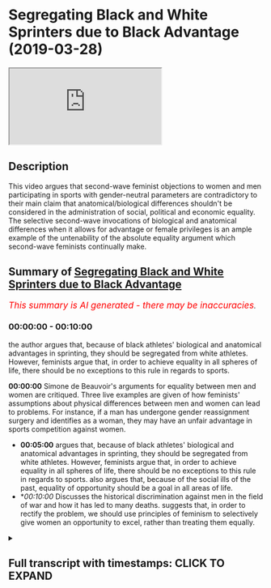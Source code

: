# Segregating Black and White Sprinters due to Black Advantage (2019-03-28)

<iframe loading='lazy' allow='autoplay' src='https://www.youtube.com/embed/QAL5-zWYIz0'></iframe>

## Description

This video argues that second-wave feminist objections to women and men participating in sports with gender-neutral parameters are contradictory to their main claim that anatomical/biological differences shouldn't be considered in the administration of social, political and economic equality. The selective second-wave invocations of biological and anatomical differences when it allows for advantage or female privileges is an ample example of the untenability of the absolute equality argument which second-wave feminists continually make.

## Summary of [Segregating Black and White Sprinters due to Black Advantage](https://www.youtube.com/watch?v=QAL5-zWYIz0)


*<span style="color:red; font-size:125%">This summary is AI generated - there may be inaccuracies</span>. [](/)*

### <a onclick="modifyYTiframeseektime('0')">00:00:00</a> - <a onclick="modifyYTiframeseektime('600')">00:10:00</a>

 the author argues that, because of black athletes' biological and anatomical advantages in sprinting, they should be segregated from white athletes. However, feminists argue that, in order to achieve equality in all spheres of life, there should be no exceptions to this rule in regards to sports.

**<a onclick="modifyYTiframeseektime('0')">00:00:00</a>**  Simone de Beauvoir's arguments for equality between men and women are critiqued. Three live examples are given of how feminists' assumptions about physical differences between men and women can lead to problems. For instance, if a man has undergone gender reassignment surgery and identifies as a woman, they may have an unfair advantage in sports competition against women.
* **<a onclick="modifyYTiframeseektime('300')">00:05:00</a>** argues that, because of black athletes' biological and anatomical advantages in sprinting, they should be segregated from white athletes. However, feminists argue that, in order to achieve equality in all spheres of life, there should be no exceptions to this rule in regards to sports. also argues that, because of the social ills of the past, equality of opportunity should be a goal in all areas of life.
* **<a onclick="modifyYTiframeseektime('600')">00:10:00</a>* Discusses the historical discrimination against men in the field of war and how it has led to many deaths. suggests that, in order to rectify the problem, we should use principles of feminism to selectively give women an opportunity to excel, rather than treating them equally.

<details><summary><h2>Full transcript with timestamps: CLICK TO EXPAND</h2></summary>

<a onclick="modifyYTiframeseektime('0')">0:00:00</a> in examining especially second-wave  
<a onclick="modifyYTiframeseektime('3')">0:00:03</a> feminist ik discourse is clear the  
<a onclick="modifyYTiframeseektime('6')">0:00:06</a> premises the premises there are physical  
<a onclick="modifyYTiframeseektime('10')">0:00:10</a> differences Simone de Beauvoir makes  
<a onclick="modifyYTiframeseektime('13')">0:00:13</a> that candidly clear there are physical  
<a onclick="modifyYTiframeseektime('16')">0:00:16</a> differences between men and women we  
<a onclick="modifyYTiframeseektime('17')">0:00:17</a> know them we're not ignorant to them  
<a onclick="modifyYTiframeseektime('21')">0:00:21</a> she even mentions emotional differences  
<a onclick="modifyYTiframeseektime('24')">0:00:24</a> in her book the second sex and her  
<a onclick="modifyYTiframeseektime('27')">0:00:27</a> chapter on biology she says even  
<a onclick="modifyYTiframeseektime('29')">0:00:29</a> biological differences anatomical  
<a onclick="modifyYTiframeseektime('31')">0:00:31</a> differences physiological differences  
<a onclick="modifyYTiframeseektime('33')">0:00:33</a> psychological differences emotional  
<a onclick="modifyYTiframeseektime('35')">0:00:35</a> differences but the argument goes as  
<a onclick="modifyYTiframeseektime('37')">0:00:37</a> follows despite those differences there  
<a onclick="modifyYTiframeseektime('40')">0:00:40</a> should be equality does that make sense  
<a onclick="modifyYTiframeseektime('44')">0:00:44</a> so far so if a second-rate feminist  
<a onclick="modifyYTiframeseektime('46')">0:00:46</a> would say despite those differences  
<a onclick="modifyYTiframeseektime('50')">0:00:50</a> there should be equality afforded  
<a onclick="modifyYTiframeseektime('53')">0:00:53</a> what kind of equality political equality  
<a onclick="modifyYTiframeseektime('55')">0:00:55</a> social equality economic equality this  
<a onclick="modifyYTiframeseektime('61')">0:01:01</a> is pretty much in a nutshell what the  
<a onclick="modifyYTiframeseektime('64')">0:01:04</a> argument is now obviously one could  
<a onclick="modifyYTiframeseektime('66')">0:01:06</a> justifiably ask what's the proof of that  
<a onclick="modifyYTiframeseektime('69')">0:01:09</a> what's the evidence for that why should  
<a onclick="modifyYTiframeseektime('72')">0:01:12</a> that be the case how's that entailment  
<a onclick="modifyYTiframeseektime('75')">0:01:15</a> made from first principles Rousseff  
<a onclick="modifyYTiframeseektime('79')">0:01:19</a> supports how can you justify that  
<a onclick="modifyYTiframeseektime('83')">0:01:23</a> and that's really not a question that  
<a onclick="modifyYTiframeseektime('86')">0:01:26</a> there is any answer to frankly well that  
<a onclick="modifyYTiframeseektime('88')">0:01:28</a> there is any formula given for us on how  
<a onclick="modifyYTiframeseektime('91')">0:01:31</a> to answer those questions however and  
<a onclick="modifyYTiframeseektime('96')">0:01:36</a> this is moving on now to the second part  
<a onclick="modifyYTiframeseektime('98')">0:01:38</a> of the lecture which are to spend a  
<a onclick="modifyYTiframeseektime('99')">0:01:39</a> little bit of time on are we consistent  
<a onclick="modifyYTiframeseektime('105')">0:01:45</a> or are feminists consistent in  
<a onclick="modifyYTiframeseektime('109')">0:01:49</a> particular second where families are  
<a onclick="modifyYTiframeseektime('110')">0:01:50</a> they consistent in the application of  
<a onclick="modifyYTiframeseektime('114')">0:01:54</a> those principles now there are three  
<a onclick="modifyYTiframeseektime('117')">0:01:57</a> things three live examples I want to  
<a onclick="modifyYTiframeseektime('120')">0:02:00</a> give you to show you how problematic  
<a onclick="modifyYTiframeseektime('124')">0:02:04</a> these assumptions are for feminists the  
<a onclick="modifyYTiframeseektime('127')">0:02:07</a> first one relates and I'm sure many of  
<a onclick="modifyYTiframeseektime('129')">0:02:09</a> you might have been exposed to this it's  
<a onclick="modifyYTiframeseektime('133')">0:02:13</a> a big thing on the news now actually  
<a onclick="modifyYTiframeseektime('135')">0:02:15</a> that's why I'm bringing it up it's the  
<a onclick="modifyYTiframeseektime('136')">0:02:16</a> idea of transgendered sports now I'm not  
<a onclick="modifyYTiframeseektime('142')">0:02:22</a> sure if this is kind of them spill over  
<a onclick="modifyYTiframeseektime('144')">0:02:24</a> to Malaysia but this is certainly  
<a onclick="modifyYTiframeseektime('146')">0:02:26</a> something a hot topic in the West in  
<a onclick="modifyYTiframeseektime('149')">0:02:29</a> America and in the UK Western Europe the  
<a onclick="modifyYTiframeseektime('152')">0:02:32</a> question is say for instance you have  
<a onclick="modifyYTiframeseektime('154')">0:02:34</a> someone who identifies and who is  
<a onclick="modifyYTiframeseektime('157')">0:02:37</a> identified biologically as a man they do  
<a onclick="modifyYTiframeseektime('161')">0:02:41</a> a gender reassignment surgery and they  
<a onclick="modifyYTiframeseektime('164')">0:02:44</a> become self-identified as a woman okay  
<a onclick="modifyYTiframeseektime('170')">0:02:50</a> so they do a gender reassignment surgery  
<a onclick="modifyYTiframeseektime('171')">0:02:51</a> and then become self-identified as a  
<a onclick="modifyYTiframeseektime('174')">0:02:54</a> woman can they participate in sports  
<a onclick="modifyYTiframeseektime('178')">0:02:58</a> with women now second wave feminists on  
<a onclick="modifyYTiframeseektime('183')">0:03:03</a> the whole seem averse to the idea now  
<a onclick="modifyYTiframeseektime('186')">0:03:06</a> you can't make a generalization with  
<a onclick="modifyYTiframeseektime('188')">0:03:08</a> anything but big-time second wave  
<a onclick="modifyYTiframeseektime('190')">0:03:10</a> feminists like Germaine Greer who wrote  
<a onclick="modifyYTiframeseektime('192')">0:03:12</a> the book in 1971 the Female Eunuch  
<a onclick="modifyYTiframeseektime('195')">0:03:15</a> she's like one of the founding mothers  
<a onclick="modifyYTiframeseektime('199')">0:03:19</a> of feminism and she in an interview she  
<a onclick="modifyYTiframeseektime('203')">0:03:23</a> completely rejected the idea and guess  
<a onclick="modifyYTiframeseektime('206')">0:03:26</a> what she invoked she invoked anatomical  
<a onclick="modifyYTiframeseektime('210')">0:03:30</a> and biological advantage wait a minute  
<a onclick="modifyYTiframeseektime('214')">0:03:34</a> hold on now hold on now let me hear the  
<a onclick="modifyYTiframeseektime('220')">0:03:40</a> argument yes so the argument goes now  
<a onclick="modifyYTiframeseektime('224')">0:03:44</a> since the person and this is a very  
<a onclick="modifyYTiframeseektime('226')">0:03:46</a> sensible argument to me as a non  
<a onclick="modifyYTiframeseektime('229')">0:03:49</a> feminist right the argument goes since  
<a onclick="modifyYTiframeseektime('233')">0:03:53</a> men have anatomical biological  
<a onclick="modifyYTiframeseektime('237')">0:03:57</a> advantages hormonal advantages and even  
<a onclick="modifyYTiframeseektime('241')">0:04:01</a> having gone through that process and  
<a onclick="modifyYTiframeseektime('244')">0:04:04</a> then the assignment the gender  
<a onclick="modifyYTiframeseektime('246')">0:04:06</a> reassignment happens if they now compete  
<a onclick="modifyYTiframeseektime('249')">0:04:09</a> with women it will give them an unfair  
<a onclick="modifyYTiframeseektime('251')">0:04:11</a> advantage and it will give them an  
<a onclick="modifyYTiframeseektime('254')">0:04:14</a> entitled over privileged position in  
<a onclick="modifyYTiframeseektime('257')">0:04:17</a> that context wait a minute this is  
<a onclick="modifyYTiframeseektime('261')">0:04:21</a> important now I thought you said sex was  
<a onclick="modifyYTiframeseektime('265')">0:04:25</a> or not sex because that's a third wave  
<a onclick="modifyYTiframeseektime('268')">0:04:28</a> construct some say that sex is a social  
<a onclick="modifyYTiframeseektime('271')">0:04:31</a> construct Judith Butler hinted to this  
<a onclick="modifyYTiframeseektime('272')">0:04:32</a> in her book gender troubles 1990 but not  
<a onclick="modifyYTiframeseektime('275')">0:04:35</a> this some do say that I thought you said  
<a onclick="modifyYTiframeseektime('279')">0:04:39</a> gender was a social construct no and you  
<a onclick="modifyYTiframeseektime('286')">0:04:46</a> know it becomes even more problematic do  
<a onclick="modifyYTiframeseektime('289')">0:04:49</a> you know when it becomes more  
<a onclick="modifyYTiframeseektime('290')">0:04:50</a> problematic when we start to see so the  
<a onclick="modifyYTiframeseektime('295')">0:04:55</a> question is now should there be an  
<a onclick="modifyYTiframeseektime('296')">0:04:56</a> equality of opportunity for men and  
<a onclick="modifyYTiframeseektime('299')">0:04:59</a> women in certain sports should we or  
<a onclick="modifyYTiframeseektime('306')">0:05:06</a> should we segregate and separate them  
<a onclick="modifyYTiframeseektime('310')">0:05:10</a> you don't like segregation but you have  
<a onclick="modifyYTiframeseektime('313')">0:05:13</a> it in sports but no no it's justified  
<a onclick="modifyYTiframeseektime('316')">0:05:16</a> for anatomical and biological reasons so  
<a onclick="modifyYTiframeseektime('319')">0:05:19</a> you're saying they're on biological and  
<a onclick="modifyYTiframeseektime('321')">0:05:21</a> anatomical grounds you can justify  
<a onclick="modifyYTiframeseektime('324')">0:05:24</a> separation wait hold on now but men will  
<a onclick="modifyYTiframeseektime('328')">0:05:28</a> be given an advantage why don't you make  
<a onclick="modifyYTiframeseektime('332')">0:05:32</a> that argument in all context of  
<a onclick="modifyYTiframeseektime('334')">0:05:34</a> categories for instance if you look at  
<a onclick="modifyYTiframeseektime('337')">0:05:37</a> the hundred meter dash and I made this  
<a onclick="modifyYTiframeseektime('341')">0:05:41</a> argument before I make here again the  
<a onclick="modifyYTiframeseektime('343')">0:05:43</a> 100 meter sprints in the last 100 years  
<a onclick="modifyYTiframeseektime('345')">0:05:45</a> I don't know of one why  
<a onclick="modifyYTiframeseektime('348')">0:05:48</a> man who's won that no I don't know I  
<a onclick="modifyYTiframeseektime('353')">0:05:53</a> don't know one white man that's one that  
<a onclick="modifyYTiframeseektime('355')">0:05:55</a> it's dominated by black people not only  
<a onclick="modifyYTiframeseektime('358')">0:05:58</a> does black people West Africans and  
<a onclick="modifyYTiframeseektime('360')">0:06:00</a> Jamaicans should we separate the blacks  
<a onclick="modifyYTiframeseektime('364')">0:06:04</a> from the whites now if you say we  
<a onclick="modifyYTiframeseektime('368')">0:06:08</a> shouldn't separate the blacks from the  
<a onclick="modifyYTiframeseektime('370')">0:06:10</a> whites you're contradicting yourself you  
<a onclick="modifyYTiframeseektime('372')">0:06:12</a> know why because you said in cases where  
<a onclick="modifyYTiframeseektime('376')">0:06:16</a> there is biological and anatomical  
<a onclick="modifyYTiframeseektime('379')">0:06:19</a> advantages for one category of person  
<a onclick="modifyYTiframeseektime('382')">0:06:22</a> over another category of person there  
<a onclick="modifyYTiframeseektime('384')">0:06:24</a> should be separation so why should that  
<a onclick="modifyYTiframeseektime('386')">0:06:26</a> be the case only for gender why  
<a onclick="modifyYTiframeseektime('389')">0:06:29</a> shouldn't it also be the case for race  
<a onclick="modifyYTiframeseektime('391')">0:06:31</a> because you've recalled racist  
<a onclick="modifyYTiframeseektime('393')">0:06:33</a> this is selective invocation you see  
<a onclick="modifyYTiframeseektime('398')">0:06:38</a> they are not even consistent with their  
<a onclick="modifyYTiframeseektime('400')">0:06:40</a> principles these Africans are very good  
<a onclick="modifyYTiframeseektime('404')">0:06:44</a> at long-distance you know we have  
<a onclick="modifyYTiframeseektime('407')">0:06:47</a> someone called noir Farah very good  
<a onclick="modifyYTiframeseektime('409')">0:06:49</a> runner you know they have an advantage  
<a onclick="modifyYTiframeseektime('413')">0:06:53</a> East Africans birth early they have a  
<a onclick="modifyYTiframeseektime('416')">0:06:56</a> broadening advantage white people have  
<a onclick="modifyYTiframeseektime('418')">0:06:58</a> an advantage in something swimming and I  
<a onclick="modifyYTiframeseektime('421')">0:07:01</a> want to be controversial but I've never  
<a onclick="modifyYTiframeseektime('423')">0:07:03</a> seen a black man win that swimming race  
<a onclick="modifyYTiframeseektime('424')">0:07:04</a> I was at world market Michael Phelps how  
<a onclick="modifyYTiframeseektime('427')">0:07:07</a> many sons do you on it while we're gonna  
<a onclick="modifyYTiframeseektime('431')">0:07:11</a> separate the blacks from the whites  
<a onclick="modifyYTiframeseektime('432')">0:07:12</a> we're not going to separate the blacks  
<a onclick="modifyYTiframeseektime('434')">0:07:14</a> from the whites so what kind of  
<a onclick="modifyYTiframeseektime('436')">0:07:16</a> equalities you wanna so some feminists  
<a onclick="modifyYTiframeseektime('439')">0:07:19</a> would say we want equality of  
<a onclick="modifyYTiframeseektime('440')">0:07:20</a> opportunity and some would actually say  
<a onclick="modifyYTiframeseektime('443')">0:07:23</a> we want equality of outcome all right so  
<a onclick="modifyYTiframeseektime('450')">0:07:30</a> yeah some would say we want any quality  
<a onclick="modifyYTiframeseektime('454')">0:07:34</a> of opportunity but almost all feminists  
<a onclick="modifyYTiframeseektime('457')">0:07:37</a> would say that in fact so why don't you  
<a onclick="modifyYTiframeseektime('460')">0:07:40</a> have an equality of opportunity in  
<a onclick="modifyYTiframeseektime('462')">0:07:42</a> sports  
<a onclick="modifyYTiframeseektime('465')">0:07:45</a> why don't we arrange parameters that  
<a onclick="modifyYTiframeseektime('469')">0:07:49</a> mean that people of the same weights  
<a onclick="modifyYTiframeseektime('471')">0:07:51</a> whether they're men and women they go  
<a onclick="modifyYTiframeseektime('474')">0:07:54</a> together in competition we can do that  
<a onclick="modifyYTiframeseektime('480')">0:08:00</a> it's not difficult it's not difficult in  
<a onclick="modifyYTiframeseektime('484')">0:08:04</a> boxing for example you don't think  
<a onclick="modifyYTiframeseektime('487')">0:08:07</a> there's 75 kilogram women that's the  
<a onclick="modifyYTiframeseektime('489')">0:08:09</a> most popular category for men let's  
<a onclick="modifyYTiframeseektime('491')">0:08:11</a> bring them together right you want  
<a onclick="modifyYTiframeseektime('493')">0:08:13</a> equality of opportunity  
<a onclick="modifyYTiframeseektime('494')">0:08:14</a> no but that's advantage men but he said  
<a onclick="modifyYTiframeseektime('498')">0:08:18</a> the anatomical thing you see it is  
<a onclick="modifyYTiframeseektime('500')">0:08:20</a> really problematic  
<a onclick="modifyYTiframeseektime('501')">0:08:21</a> you have segregation acquiesce  
<a onclick="modifyYTiframeseektime('505')">0:08:25</a> segregation in some spheres where are  
<a onclick="modifyYTiframeseektime('511')">0:08:31</a> the feminists we needs we need a sign  
<a onclick="modifyYTiframeseektime('515')">0:08:35</a> against this seriously if your preview  
<a onclick="modifyYTiframeseektime('520')">0:08:40</a> are principally averse to a biological  
<a onclick="modifyYTiframeseektime('523')">0:08:43</a> anatomical arguments arranged parameters  
<a onclick="modifyYTiframeseektime('527')">0:08:47</a> which does not discriminate on gender in  
<a onclick="modifyYTiframeseektime('531')">0:08:51</a> the field of sports but they will never  
<a onclick="modifyYTiframeseektime('534')">0:08:54</a> do that because it's not about equality  
<a onclick="modifyYTiframeseektime('538')">0:08:58</a> it's about entitlement it's about where  
<a onclick="modifyYTiframeseektime('543')">0:09:03</a> can we find the advantages that's the  
<a onclick="modifyYTiframeseektime('546')">0:09:06</a> problem and this case becomes more  
<a onclick="modifyYTiframeseektime('550')">0:09:10</a> exacerbated when we look at war we need  
<a onclick="modifyYTiframeseektime('555')">0:09:15</a> to rectify the social ills problems of  
<a onclick="modifyYTiframeseektime('561')">0:09:21</a> the past patriarchal society and we need  
<a onclick="modifyYTiframeseektime('567')">0:09:27</a> to have equality of opportunity in all  
<a onclick="modifyYTiframeseektime('571')">0:09:31</a> spheres in all industries political  
<a onclick="modifyYTiframeseektime('573')">0:09:33</a> social and economic there should be  
<a onclick="modifyYTiframeseektime('576')">0:09:36</a> absolutely no exception to that but war  
<a onclick="modifyYTiframeseektime('581')">0:09:41</a> that entails death that entails injury  
<a onclick="modifyYTiframeseektime('586')">0:09:46</a> we don't really know about that one I've  
<a onclick="modifyYTiframeseektime('590')">0:09:50</a> never actually come across their  
<a onclick="modifyYTiframeseektime('594')">0:09:54</a> movements that aims to rectify a  
<a onclick="modifyYTiframeseektime('598')">0:09:58</a> historic accumulation of gender  
<a onclick="modifyYTiframeseektime('607')">0:10:07</a> discrimination against men in the field  
<a onclick="modifyYTiframeseektime('610')">0:10:10</a> of war almost every military in every  
<a onclick="modifyYTiframeseektime('614')">0:10:14</a> country in the world in all of history  
<a onclick="modifyYTiframeseektime('617')">0:10:17</a> has been male-dominated men have died  
<a onclick="modifyYTiframeseektime('621')">0:10:21</a> now if we're being honest we should say  
<a onclick="modifyYTiframeseektime('625')">0:10:25</a> that's a severe matriarchy you're forced  
<a onclick="modifyYTiframeseektime('630')">0:10:30</a> meant to be society inclined or forced  
<a onclick="modifyYTiframeseektime('633')">0:10:33</a> to kill themselves and fight themselves  
<a onclick="modifyYTiframeseektime('637')">0:10:37</a> so for the protection of the country so  
<a onclick="modifyYTiframeseektime('640')">0:10:40</a> on feminism if there's an equality of  
<a onclick="modifyYTiframeseektime('642')">0:10:42</a> opportunity we should address that  
<a onclick="modifyYTiframeseektime('644')">0:10:44</a> historic discrimination and we should  
<a onclick="modifyYTiframeseektime('648')">0:10:48</a> look at all the wars that men were  
<a onclick="modifyYTiframeseektime('651')">0:10:51</a> dominating the armies in them and we  
<a onclick="modifyYTiframeseektime('654')">0:10:54</a> should have female only conscription and  
<a onclick="modifyYTiframeseektime('658')">0:10:58</a> draft forcing the women to fight for the  
<a onclick="modifyYTiframeseektime('661')">0:11:01</a> men for at least the amount of time that  
<a onclick="modifyYTiframeseektime('664')">0:11:04</a> would equalize the historic imbalance no  
<a onclick="modifyYTiframeseektime('670')">0:11:10</a> but brother which are being flooded by  
<a onclick="modifyYTiframeseektime('680')">0:11:20</a> males men is that extra words the actual  
<a onclick="modifyYTiframeseektime('685')">0:11:25</a> maitreya watch before mecca for the meat  
<a onclick="modifyYTiframeseektime('689')">0:11:29</a> to go to Milan talks  
<a onclick="modifyYTiframeseektime('695')">0:11:35</a> what kind of things is what the most  
<a onclick="modifyYTiframeseektime('698')">0:11:38</a> part so if we're going  
<a onclick="modifyYTiframeseektime('700')">0:11:40</a> nobody quality first should we rectify  
<a onclick="modifyYTiframeseektime('704')">0:11:44</a> that the program is guys no it's just to  
<a onclick="modifyYTiframeseektime('709')">0:11:49</a> selective you choose want to be  
<a onclick="modifyYTiframeseektime('712')">0:11:52</a> absolutely equal and you choose you're  
<a onclick="modifyYTiframeseektime('715')">0:11:55</a> in session this is the problem so these  
<a onclick="modifyYTiframeseektime('719')">0:11:59</a> are some clear examples of  
<a onclick="modifyYTiframeseektime('722')">0:12:02</a> inconsistencies even using the first  
<a onclick="modifyYTiframeseektime('725')">0:12:05</a> principles of feminism even using  
<a onclick="modifyYTiframeseektime('728')">0:12:08</a> exactly what they're talking about  
</details>